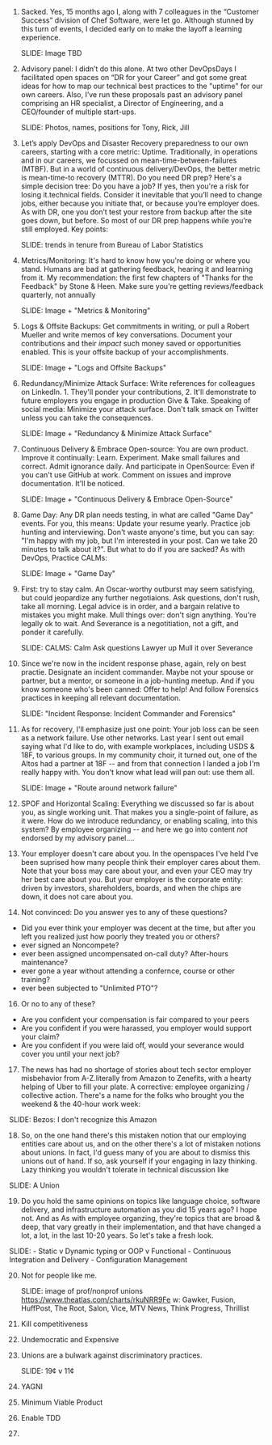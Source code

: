 1. Sacked. Yes, 15 months ago I, along with 7 colleagues in the “Customer Success” division of Chef Software, were let go. Although stunned by this turn of events, I decided early on to make the layoff a learning experience.

    SLIDE: Image TBD

2. Advisory panel: I didn’t do this alone. At two other DevOpsDays I facilitated open spaces on “DR for your Career” and got some great ideas for how to map our technical best practices to the "uptime" for our own careers. Also, I’ve run these proposals past an advisory panel comprising an HR specialist, a Director of Engineering, and a CEO/founder of multiple start-ups.

    SLIDE: Photos, names, positions for Tony, Rick, Jill

3. Let’s apply DevOps and Disaster Recovery preparedness to our own careers, starting with a core metric: Uptime. Traditionally, in operations and in our careers, we focussed on mean-time-between-failures (MTBF). But in a world of continuous delivery/DevOps, the better metric is mean-time-to recovery (MTTR). Do you need DR prep? Here's a simple decision tree: Do you have a job? If yes, then you're a risk for losing it.technical fields. Consider it inevitable that you’ll need to change jobs, either because you initiate that, or because you’re employer does. As with DR, one you don’t test your restore from backup after the site goes down, but before. So most of our DR prep happens while you’re still employed. Key points:

    SLIDE: trends in tenure from Bureau of Labor Statistics

5. Metrics/Monitoring: It's hard to know how you're doing or where you stand. Humans are bad at gathering feedback, hearing it and learning from it. My recommendation: the first few chapters of "Thanks for the Feedback" by Stone & Heen. Make sure you're getting reviews/feedback quarterly, not annually

    SLIDE: Image + "Metrics & Monitoring"

6. Logs & Offsite Backups: Get commitments in writing, or pull a Robert Mueller and write memos of key conversations. Document your contributions and their _impact_ such money saved or opportunities enabled. This is your offsite backup of your accomplishments.

    SLIDE: Image + "Logs and Offsite Backups"

7. Redundancy/Minimize Attack Surface: Write references for colleagues on LinkedIn. 1. They'll ponder your contributions, 2. It'll demonstrate to future employers you engage in production Give & Take.  Speaking of social media: Minimize your attack surface. Don't talk smack on Twitter unless you can take the consequences.

    SLIDE: Image + "Redundancy & Minimize Attack Surface"

8. Continuous Delivery & Embrace Open-source: You are own product. Improve it continually: Learn. Experiment. Make small failures and correct. Admit ignorance daily.  And participate in OpenSource: Even if you can't use GitHub at work. Comment on issues and improve documentation. It'll be noticed.

    SLIDE: Image + "Continuous Delivery & Embrace Open-Source"

9. Game Day: Any DR plan needs testing, in what are called "Game Day" events. For you, this means: Update your resume yearly.  Practice job hunting and interviewing. Don't waste anyone's time, but you can say: "I'm happy with my job, but I'm interested in your post. Can we take 20 minutes to talk about it?".  But what to do if you are sacked? As with DevOps, Practice CALMs:

    SLIDE: Image + "Game Day"

10. First: try to stay calm. An Oscar-worthy outburst may seem satisfying, but could jeopardize any further negotiaions. Ask questions, don't rush, take all morning. Legal advice is in order, and a bargain relative to mistakes you might make. Mull things over: don't sign anything.  You're legally ok to wait. And Severance is a negotitiation, not a gift, and ponder it carefully.

    SLIDE: CALMS:
        Calm
        Ask questions
        Lawyer up
        Mull it over
        Severance

11. Since we're now in the incident response phase, again, rely on best practie. Designate an incident commander. Maybe not your spouse or partner, but a mentor, or someone in a job-hunting meetup.  And if you know someone who's been canned: Offer to help!  And follow Forensics practices in keeping all relevant documentation.

    SLIDE: "Incident Response: Incident Commander and Forensics"

12. As for recovery, I'll emphasize just one point: Your job loss can be seen as a network failure. Use other networks. Last year I sent out email saying what I'd like to do, with example workplaces, including USDS & 18F, to various groups. In my community choir, it turned out, one of the Altos had a partner at 18F -- and from that connection I landed a job I'm really happy with. You don't know what lead will pan out: use them all.

    SLIDE: Image + "Route around network failure"







13. SPOF and Horizontal Scaling: Everything we discussed so far is about you, as single working unit. That makes you a single-point of failure, as it were. How do we introduce redundancy, or enabling scaling, into this system? By employee organizing -- and here we go into content _not_ endorsed by my advisory panel....


14. Your employer doesn't care about you. In the openspaces I've held I've been suprised how many people think their employer cares about them. Note that your boss may care about your, and even your CEO may try her best care about you. But your employer is the corporate entity: driven by investors, shareholders, boards, and when the chips are down, it does not care about you.


15. Not convinced: Do you answer yes to any of these questions?
- Did you ever think your employer was decent at the time, but after you left you realized just how poorly they treated you or others?
- ever signed an Noncompete? 
- ever been assigned uncompensated on-call duty? After-hours maintenance?
- ever gone a year without attending a confernce, course or other training?
- ever been subjected to "Unlimited PTO"?

16. Or no to any of these?
- Are you confident your compensation is fair compared to your peers 
- Are you confident if you were harassed, you employer would support your claim? 
- Are you confident if you were laid off, would your severance would cover you until your next job?


17. The news has had no shortage of stories about tech sector employer misbehavior from A-Z.literally from Amazon to Zenefits, with a hearty helping of Uber to fill your plate. A corrective: employee organizing / collective action. There's a name for the folks who brought you the weekend & the 40-hour work week:


   SLIDE: Bezos: I don't recognize this Amazon

18. So, on the one hand there's this mistaken notion that our employing entities care about us, and on the other there's a lot of mistaken notions about unions. In fact, I'd guess many of you are about to dismiss this unions out of hand. If so, ask yourself if your engaging in lazy thinking. Lazy thinking you wouldn't tolerate in technical discussion like

   SLIDE: A Union


19. Do you hold the same opinions on topics like language choice, software delivery, and infrastructure automation as you did 15 years ago? I hope not. And as As with employee organzing, they're topics that are broad & deep, that vary greatly in their implementation, and that have changed a lot, a lot, in the last 10-20 years. So let's take a fresh look.

   SLIDE:
    - Static v Dynamic typing or OOP v Functional
    - Continuous Integration and Delivery
    - Configuration Management

20. Not for people like me. 

    SLIDE: image of prof/nonprof unions https://www.theatlas.com/charts/rkuNRR9Fe
      w: Gawker, Fusion, HuffPost, The Root, Salon, Vice, MTV News, Think Progress, Thrillist

21. Kill competitiveness

22. Undemocratic and Expensive

23. Unions are a bulwark against discriminatory practices. 

    SLIDE: 19¢ v 11¢

23. YAGNI

23. Minimum Viable Product

24. Enable TDD

25. 



    